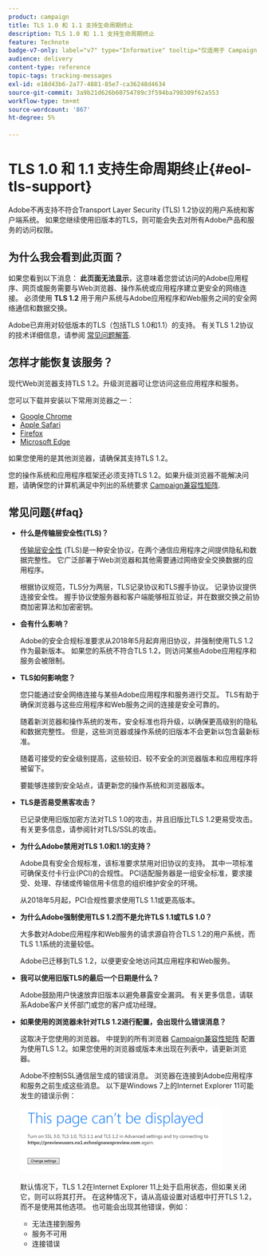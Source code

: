 ```yaml
---
product: campaign
title: TLS 1.0 和 1.1 支持生命周期终止
description: TLS 1.0 和 1.1 支持生命周期终止
feature: Technote
badge-v7-only: label="v7" type="Informative" tooltip="仅适用于 Campaign Classic v7"
audience: delivery
content-type: reference
topic-tags: tracking-messages
exl-id: e18d43b6-2a77-4881-85e7-ca36248d4634
source-git-commit: 3a9b21d626b60754789c3f594ba798309f62a553
workflow-type: tm+mt
source-wordcount: '867'
ht-degree: 5%

---
```


# TLS 1.0 和 1.1 支持生命周期终止{#eol-tls-support}



Adobe不再支持不符合Transport Layer Security (TLS) 1.2协议的用户系统和客户端系统。 如果您继续使用旧版本的TLS，则可能会失去对所有Adobe产品和服务的访问权限。

## 为什么我会看到此页面？

如果您看到以下消息： **此页面无法显示**，这意味着您尝试访问的Adobe应用程序、网页或服务需要与Web浏览器、操作系统或应用程序建立更安全的网络连接。 必须使用 **TLS 1.2** 用于用户系统与Adobe应用程序和Web服务之间的安全网络通信和数据交换。

Adobe已弃用对较低版本的TLS（包括TLS 1.0和1.1）的支持。 有关TLS 1.2协议的技术详细信息，请参阅 [常见问题解答](#faq).

## 怎样才能恢复该服务？

现代Web浏览器支持TLS 1.2。升级浏览器可让您访问这些应用程序和服务。

您可以下载并安装以下常用浏览器之一：

* [Google Chrome](https://www.google.com/chrome/)
* [Apple Safari](https://www.apple.com/safari/)
* [Firefox](https://www.mozilla.org/en-US/firefox/new/)
* [Microsoft Edge](https://www.microsoft.com/en-us/edge)

如果您使用的是其他浏览器，请确保其支持TLS 1.2。

您的操作系统和应用程序框架还必须支持TLS 1.2。如果升级浏览器不能解决问题，请确保您的计算机满足中列出的系统要求 [Campaign兼容性矩阵](../../rn/using/compatibility-matrix.md).

## 常见问题{#faq}

* **什么是传输层安全性(TLS)？**

  [传输层安全性](https://en.wikipedia.org/wiki/Transport_Layer_Security) (TLS)是一种安全协议，在两个通信应用程序之间提供隐私和数据完整性。 它广泛部署于Web浏览器和其他需要通过网络安全交换数据的应用程序。

  根据协议规范，TLS分为两层，TLS记录协议和TLS握手协议。 记录协议提供连接安全性。 握手协议使服务器和客户端能够相互验证，并在数据交换之前协商加密算法和加密密钥。

* **会有什么影响？**

  Adobe的安全合规标准要求从2018年5月起弃用旧协议，并强制使用TLS 1.2作为最新版本。 如果您的系统不符合TLS 1.2，则访问某些Adobe应用程序和服务会被限制。

* **TLS如何影响您？**

  您只能通过安全网络连接与某些Adobe应用程序和服务进行交互。 TLS有助于确保浏览器与这些应用程序和Web服务之间的连接是安全可靠的。

  随着新浏览器和操作系统的发布，安全标准也将升级，以确保更高级别的隐私和数据完整性。 但是，这些浏览器或操作系统的旧版本不会更新以包含最新标准。

  随着可接受的安全级别提高，这些较旧、较不安全的浏览器版本和应用程序将被留下。

  要能够连接到安全站点，请更新您的操作系统和浏览器版本。

* **TLS是否易受黑客攻击？**

  已记录使用旧版加密方法对TLS 1.0的攻击，并且旧版比TLS 1.2更易受攻击。有关更多信息，请参阅针对TLS/SSL的攻击。

* **为什么Adobe禁用对TLS 1.0和1.1的支持？**

  Adobe具有安全合规标准，该标准要求禁用对旧协议的支持。 其中一项标准可确保支付卡行业(PCI)的合规性。 PCI适配服务器是一组安全标准，要求接受、处理、存储或传输信用卡信息的组织维护安全的环境。

  从2018年5月起，PCI合规性要求使用TLS 1.1或更高版本。

* **为什么Adobe强制使用TLS 1.2而不是允许TLS 1.1或TLS 1.0？**

  大多数对Adobe应用程序和Web服务的请求源自符合TLS 1.2的用户系统，而TLS 1.1系统的流量较低。

  Adobe已迁移到TLS 1.2，以便更安全地访问其应用程序和Web服务。

* **我可以使用旧版TLS的最后一个日期是什么？**

  Adobe鼓励用户快速放弃旧版本以避免暴露安全漏洞。 有关更多信息，请联系Adobe客户关怀部门或您的客户成功经理。

* **如果使用的浏览器未针对TLS 1.2进行配置，会出现什么错误消息？**

  这取决于您使用的浏览器。 中提到的所有浏览器 [Campaign兼容性矩阵](../../rn/using/compatibility-matrix.md) 配置为使用TLS 1.2。如果您使用的浏览器或版本未出现在列表中，请更新浏览器。

  Adobe不控制SSL通信层生成的错误消息。 浏览器在连接到Adobe应用程序和服务之前生成这些消息。 以下是Windows 7上的Internet Explorer 11可能发生的错误示例：

  ![](assets/do-not-translate/page-not-displayed.png)

  默认情况下，TLS 1.2在Internet Explorer 11上处于启用状态，但如果关闭它，则可以将其打开。 在这种情况下，请从高级设置对话框中打开TLS 1.2，而不是使用其他选项。 也可能会出现其他错误，例如：

   * 无法连接到服务
   * 服务不可用
   * 连接错误
